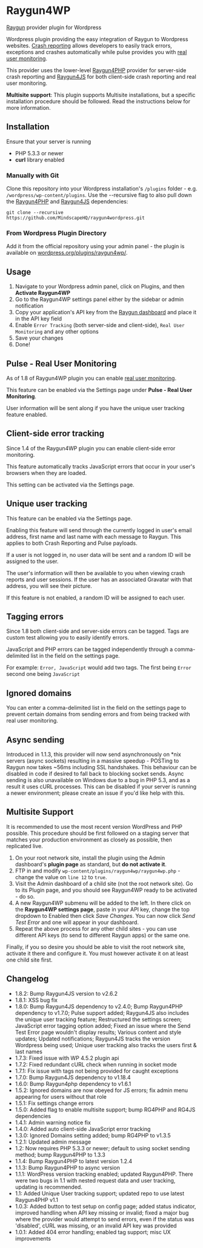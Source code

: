 Raygun4WP
==========

[Raygun](http://raygun.com) provider plugin for Wordpress

Wordpress plugin providing the easy integration of Raygun to Wordpress websites. [Crash reporting](https://raygun.com/products/crash-reporting) allows developers to easily track errors, exceptions and crashes automatically while pulse provides you with [real user monitoring](https://raygun.com/products/real-user-monitoring).

This provider uses the lower-level [Raygun4PHP](https://github.com/MindscapeHQ/raygun4php) provider for server-side crash reporting and [Raygun4JS](https://github.com/MindscapeHQ/raygun4js) for both client-side crash reporting and real user monitoring.

**Multisite support**: This plugin supports Multisite installations, but a specific installation procedure should be followed. Read the instructions below for more information.

## Installation

Ensure that your server is running
- PHP 5.3.3 or newer
- **curl** library enabled

### Manually with Git

Clone this repository into your Wordpress installation's `/plugins` folder - e.g. `/wordpress/wp-content/plugins`. Use the --recursive flag to also pull down the [Raygun4PHP](https://github.com/MindscapeHQ/raygun4php) and [Raygun4JS](https://github.com/MindscapeHQ/raygun4js) dependencies:

```
git clone --recursive https://github.com/MindscapeHQ/raygun4wordpress.git
```

### From Wordpress Plugin Directory

Add it from the official repository using your admin panel - the plugin is available on [wordpress.org/plugins/raygun4wp/](http://wordpress.org/plugins/raygun4wp/).

## Usage

1. Navigate to your Wordpress admin panel, click on Plugins, and then **Activate Raygun4WP**
2. Go to the Raygun4WP settings panel either by the sidebar or admin notification
3. Copy your application's API key from the [Raygun dashboard](https://app.raygun.com/dashboard/) and place it in the API key field
4. Enable `Error Tracking` (both server-side and client-side), `Real User Monitoring` and any other options
5. Save your changes
6. Done!

## Pulse - Real User Monitoring

As of 1.8 of Raygun4WP plugin you can enable [real user monitoring](https://raygun.com/products/real-user-monitoring).

This feature can be enabled via the Settings page under **Pulse - Real User Monitoring**.

User information will be sent along if you have the unique user tracking feature enabled.

## Client-side error tracking

Since 1.4 of the Raygun4WP plugin you can enable client-side error monitoring.

This feature automatically tracks JavaScript errors that occur in your user's browsers when they are loaded.

This setting can be activated via the Settings page.

## Unique user tracking

This feature can be enabled via the Settings page.

Enabling this feature will send through the currently logged in user's email address, first name and last name with each message to Raygun. This applies to both Crash Reporting and Pulse payloads.

If a user is not logged in, no user data will be sent and a random ID will be assigned to the user.

The user's information will then be available to you when viewing crash reports and user sessions. If the user has an associated Gravatar with that address, you will see their picture.

If this feature is not enabled, a random ID will be assigned to each user.

## Tagging errors

Since 1.8 both client-side and server-side errors can be tagged. Tags are custom test allowing you to easily identify errors.

JavaScript and PHP errors can be tagged independently through a comma-delimited list in the field on the settings page.   

For example: `Error, JavaScript` would add two tags. The first being `Error` second one being `JavaScript`

## Ignored domains

You can enter a comma-delimited list in the field on the settings page to prevent certain domains from sending errors and from being tracked with real user monitoring.

## Async sending

Introduced in 1.1.3, this provider will now send asynchronously on *nix servers (async sockets) resulting in a massive speedup - POSTing to Raygun now takes ~56ms including SSL handshakes. This behaviour can be disabled in code if desired to fall back to blocking socket sends. Async sending is also unavailable on Windows due to a bug in PHP 5.3, and as a result it uses cURL processes. This can be disabled if your server is running a newer environment; please create an issue if you'd like help with this.

## Multisite Support

It is recommended to use the most recent version WordPress and PHP possible. This procedure should be first followed on a staging server that matches your production environment as closely as possible, then replicated live.

1. On your root network site, install the plugin using the Admin dashboard's **plugin page** as standard, but **do not activate it**.
2. FTP in and modify `wp-content/plugins/raygun4wp/raygun4wp.php` - change the value on `line 12` to `true`.
3. Visit the Admin dashboard of a child site (not the root network site). Go to its Plugin page, and you should see Raygun4WP ready to be activated - do so.
4. A new Raygun4WP submenu will be added to the left. In there click on the **Raygun4WP settings page**, paste in your API key, change the top dropdown to Enabled then click *Save Changes*. You can now click *Send Test Error* and one will appear in your dashboard.
5. Repeat the above process for any other child sites - you can use different API keys (to send to different Raygun apps) or the same one.

Finally, if you so desire you should be able to visit the root network site, activate it there and configure it. You must however activate it on at least one child site first.

Changelog
---------

- 1.8.2: Bump Raygun4JS version to v2.6.2
- 1.8.1: XSS bug fix
- 1.8.0: Bump Raygun4JS dependency to v2.4.0; Bump Raygun4PHP dependency to v1.7.0; Pulse support added; Raygun4JS also includes the unique user tracking feature; Restructured the settings screen; JavaScript error tagging option added; Fixed an issue where the Send Test Error page wouldn't display results; Various content and style updates; Updated notifications; Raygun4JS tracks the version Wordpress being used; Unique user tracking also tracks the users first & last names
- 1.7.3: Fixed issue with WP 4.5.2 plugin api
- 1.7.2: Fixed redundant cURL check when running in socket mode
- 1.7.1: Fix issue with tags not being provided for caught exceptions
- 1.7.0: Bump Raygun4JS dependency to v1.18.4
- 1.6.0: Bump Raygun4php dependency to v1.6.1
- 1.5.2: Ignored domains are now obeyed for JS errors; fix admin menu appearing for users without that role
- 1.5.1: Fix settings change errors
- 1.5.0: Added flag to enable multisite support; bump RG4PHP and RG4JS dependencies
- 1.4.1: Admin warning notice fix
- 1.4.0: Added auto client-side JavaScript error tracking
- 1.3.0: Ignored Domains setting added; bump RG4PHP to v1.3.5
- 1.2.1: Updated admin message
- 1.2: Now requires PHP 5.3.3 or newer; default to using socket sending method; bump Raygun4PHP to 1.3.3
- 1.1.4: Bump Raygun4PHP to latest version 1.2.4
- 1.1.3: Bump Raygun4PHP to async version
- 1.1.1: WordPress version tracking enabled; updated Raygun4PHP. There were two bugs in 1.1 with nested request data and user tracking, updating is recommended.
- 1.1: Added Unique User tracking support; updated repo to use latest Raygun4PHP v1.1
- 1.0.3: Added button to test setup on config page; added status indicator, improved handling when API key missing or invalid; fixed a major bug where the provider would attempt to send errors, even if the status was 'disabled', cURL was missing, or an invalid API key was provided
- 1.0.1: Added 404 error handling; enabled tag support; misc UX improvements
